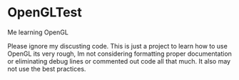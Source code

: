 # OpenGLTest
Me learning OpenGL


Please ignore my discusting code. This is just a project to learn how to use OpenGL its very rough, Im not considering
formatting proper documentation or eliminating debug lines or commented out code all that much. It also may not use the 
best practices.
